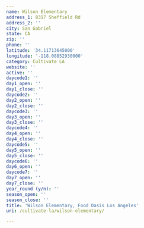 ```yaml
---
name: Wilson Elementary
address_1: 8317 Sheffield Rd
address_2: ''
city: San Gabriel
state: CA
zip: ''
phone: ''
latitude: '34.11713645000'
longitude: '-118.08852930000'
category: Cultivate LA
website: ''
active: ''
daycode1: ''
day1_open: ''
day1_close: ''
daycode2: ''
day2_open: ''
day2_close: ''
daycode3: ''
day3_open: ''
day3_close: ''
daycode4: ''
day4_open: ''
day4_close: ''
daycode5: ''
day5_open: ''
day5_close: ''
daycode6: ''
day6_open: ''
daycode7: ''
day7_open: ''
day7_close: ''
year_round (y/n): ''
season_open: ''
season_close: ''
title: 'Wilson Elementary, Food Oasis Los Angeles'
uri: /cultivate-la/wilson-elementary/

---
```

